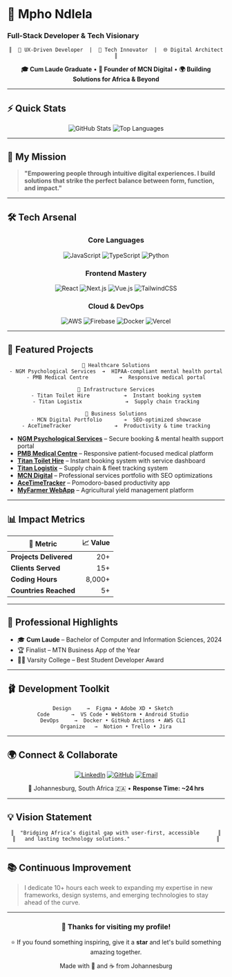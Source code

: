 # 🚀 Mpho Ndlela

### Full-Stack Developer & Tech Visionary

<div align="center">

```ascii
║  🧠 UX-Driven Developer  |  🚀 Tech Innovator  |  🌐 Digital Architect  ║
```

**🎓 Cum Laude Graduate** • **💼 Founder of MCN Digital** • **🌍 Building Solutions for Africa & Beyond**

</div>

---

## ⚡ Quick Stats

<div align="center">


![GitHub Stats](https://github-readme-stats.vercel.app/api?username=MphoCodes\&show_icons=true\&theme=dark\&hide_border=true)
![Top Languages](https://github-readme-stats.vercel.app/api/top-langs/?username=MphoCodes\&layout=compact\&theme=dark\&hide_border=true)

</div>

---

## 🎯 My Mission

> **"Empowering people through intuitive digital experiences. I build solutions that strike the perfect balance between form, function, and impact."**

---

## 🛠️ Tech Arsenal

<div align="center">

### Core Languages

![JavaScript](https://img.shields.io/badge/JavaScript-F7DF1E?style=for-the-badge\&logo=javascript\&logoColor=black)
![TypeScript](https://img.shields.io/badge/TypeScript-3178C6?style=for-the-badge\&logo=typescript\&logoColor=white)
![Python](https://img.shields.io/badge/Python-3776AB?style=for-the-badge\&logo=python\&logoColor=white)

### Frontend Mastery

![React](https://img.shields.io/badge/React-61DAFB?style=for-the-badge\&logo=react\&logoColor=black)
![Next.js](https://img.shields.io/badge/Next.js-000000?style=for-the-badge\&logo=nextdotjs\&logoColor=white)
![Vue.js](https://img.shields.io/badge/Vue.js-4FC08D?style=for-the-badge\&logo=vuedotjs\&logoColor=white)
![TailwindCSS](https://img.shields.io/badge/TailwindCSS-06B6D4?style=for-the-badge\&logo=tailwindcss\&logoColor=white)

### Cloud & DevOps

![AWS](https://img.shields.io/badge/AWS-232F3E?style=for-the-badge\&logo=amazonaws\&logoColor=white)
![Firebase](https://img.shields.io/badge/Firebase-FFCA28?style=for-the-badge\&logo=firebase\&logoColor=black)
![Docker](https://img.shields.io/badge/Docker-2496ED?style=for-the-badge\&logo=docker\&logoColor=white)
![Vercel](https://img.shields.io/badge/Vercel-000000?style=for-the-badge\&logo=vercel\&logoColor=white)

</div>

---

## 🌟 Featured Projects

<div align="center">

```
📄 Healthcare Solutions
- NGM Psychological Services  ➔  HIPAA-compliant mental health portal
- PMB Medical Centre          ➔  Responsive medical portal

🚛 Infrastructure Services
- Titan Toilet Hire           ➔  Instant booking system
- Titan Logistix              ➔  Supply chain tracking

💼 Business Solutions
- MCN Digital Portfolio       ➔  SEO-optimized showcase
- AceTimeTracker              ➔  Productivity & time tracking
```

</div>

* **[NGM Psychological Services](http://ngmmed.co.za/)** – Secure booking & mental health support portal
* **[PMB Medical Centre](https://pmbmedcentre.co.za/)** – Responsive patient-focused medical platform
* **[Titan Toilet Hire](https://titantoilethire.co.za/)** – Instant booking system with service dashboard
* **[Titan Logistix](https://titanlogistix.co.za/)** – Supply chain & fleet tracking system
* **[MCN Digital](https://mcn-digital.co.za/)** – Professional services portfolio with SEO optimizations
* **[AceTimeTracker](https://github.com/MphoCodes/AceTimeTracker)** – Pomodoro-based productivity app
* **[MyFarmer WebApp](https://github.com/MphoCodes/MyFarmerWebApp)** – Agricultural yield management platform

---

## 📊 Impact Metrics

<div align="center">

| 🎯 Metric              | 📈 Value |
| ---------------------- | -------: |
| **Projects Delivered** |      20+ |
| **Clients Served**     |      15+ |
| **Coding Hours**       |   8,000+ |
| **Countries Reached**  |       5+ |

</div>

---

## 💼 Professional Highlights

* 🎓 **Cum Laude** – Bachelor of Computer and Information Sciences, 2024
* 🏆 Finalist – MTN Business App of the Year
* 🧑‍💻 Varsity College – Best Student Developer Award

---

## 🩰 Development Toolkit

<div align="center">

```
Design     →  Figma • Adobe XD • Sketch  
Code       →  VS Code • WebStorm • Android Studio  
DevOps     →  Docker • GitHub Actions • AWS CLI  
Organize   →  Notion • Trello • Jira
```

</div>

---

## 🌍 Connect & Collaborate

<div align="center">

[![LinkedIn](https://img.shields.io/badge/LinkedIn-0A66C2?style=for-the-badge\&logo=linkedin\&logoColor=white)](https://www.linkedin.com/in/mpho-ndlela/)
[![GitHub](https://img.shields.io/badge/GitHub-181717?style=for-the-badge\&logo=github\&logoColor=white)](https://github.com/MphoNdlela)
[![Email](https://img.shields.io/badge/Email-EA4335?style=for-the-badge\&logo=gmail\&logoColor=white)](mailto:mpho.ndlela.dev@gmail.com)

📍 Johannesburg, South Africa 🇿🇦 • **Response Time: \~24 hrs**

</div>

---

## 💡 Vision Statement

<div align="center">

```
║  "Bridging Africa’s digital gap with user-first, accessible      ║
║   and lasting technology solutions."                            ║
```

</div>

---

## 📚 Continuous Improvement

> I dedicate 10+ hours each week to expanding my expertise in new frameworks, design systems, and emerging technologies to stay ahead of the curve.

---

<div align="center">

### 🙏 Thanks for visiting my profile!

⭐ If you found something inspiring, give it a **star** and let's build something amazing together.

Made with 💜 and ☕ from Johannesburg

</div>

